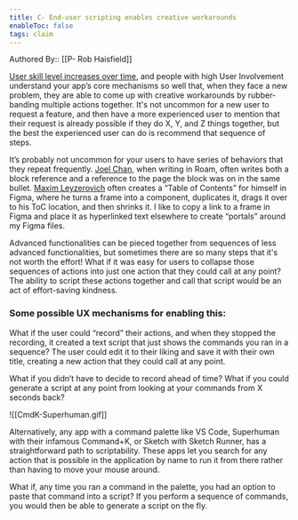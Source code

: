 ```yaml
---
title: C- End-user scripting enables creative workarounds
enableToc: false
tags: claim
---
```


Authored By:: [[P- Rob Haisfield]]

[User skill level increases over time](https://robhaisfield.com/notes/user-skill-level-increases-over-time), and people with high User Involvement understand your app’s core mechanisms so well that, when they face a new problem, they are able to come up with creative workarounds by rubber-banding multiple actions together. It's not uncommon for a new user to request a feature, and then have a more experienced user to mention that their request is already possible if they do X, Y, and Z things together, but the best the experienced user can do is recommend that sequence of steps. 

It’s probably not uncommon for your users to have series of behaviors that they repeat frequently. [Joel Chan](https://twitter.com/JoelChan86), when writing in Roam, often writes both a block reference and a reference to the page the block was on in the same bullet. [Maxim Leyzerovich](https://twitter.com/round) often creates a “Table of Contents” for himself in Figma, where he turns a frame into a component, duplicates it, drags it over to his ToC location, and then shrinks it. I like to copy a link to a frame in Figma and place it as hyperlinked text elsewhere to create “portals” around my Figma files.

Advanced functionalities can be pieced together from sequences of less advanced functionalities, but sometimes there are so many steps that it's not worth the effort! What if it was easy for users to collapse those sequences of actions into just one action that they could call at any point? The ability to script these actions together and call that script would be an act of effort-saving kindness.

### Some possible UX mechanisms for enabling this:

What if the user could “record” their actions, and when they stopped the recording, it created a text script that just shows the commands you ran in a sequence? The user could edit it to their liking and save it with their own title, creating a new action that they could call at any point.

What if you didn’t have to decide to record ahead of time? What if you could generate a script at any point from looking at your commands from X seconds back?

![[CmdK-Superhuman.gif]]

Alternatively, any app with a command palette like VS Code, Superhuman with their infamous Command+K, or Sketch with Sketch Runner, has a straightforward path to scriptability. These apps let you search for any action that is possible in the application by name to run it from there rather than having to move your mouse around.

What if, any time you ran a command in the palette, you had an option to paste that command into a script? If you perform a sequence of commands, you would then be able to generate a script on the fly.

